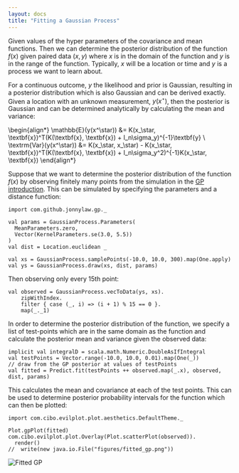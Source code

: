 ```yaml
---
layout: docs
title: "Fitting a Gaussian Process"
---
```


Given values of the hyper parameters of the covariance and mean functions. Then
we can determine the posterior distribution of the function $f(x)$ given paired
data $(x, y)$ where $x$ is in the domain of the function and $y$ is in the range
of the function. Typically, $x$ will be a location or time and $y$ is a process
we want to learn about.

For a continuous outcome, $y$ the likelihood and prior is Gaussian, resulting in
a posterior distribution which is also Gaussian and can be derived exactly.
Given a location with an unknown measurement, $y(x^\star)$, then the posterior
is Gaussian and can be determined analytically by calculating the mean and variance:

\begin{align*}
\mathbb{E}(y(x^\star)) &= K(x_\star, \textbf{x})^T(K(\textbf{x}, \textbf{x}) + I_n\sigma_y)^{-1}\textbf{y} \\
\textrm{Var}(y(x^\star)) &= K(x_\star, x_\star) - K(x_\star, \textbf{x})^T(K(\textbf{x}, \textbf{x}) + I_n\sigma_y^2)^{-1}K(x_\star, \textbf{x})
\end{align*}

Suppose that we want to determine the posterior distribution of the function
$f(x)$ by observing finitely many points from the simulation in the [GP
introduction](introduction.html). This can be simulated by specifying the
parameters and a distance function:

```tut
import com.github.jonnylaw.gp._

val params = GaussianProcess.Parameters(
  MeanParameters.zero,
  Vector(KernelParameters.se(3.0, 5.5))
)
val dist = Location.euclidean _

val xs = GaussianProcess.samplePoints(-10.0, 10.0, 300).map(One.apply)
val ys = GaussianProcess.draw(xs, dist, params)
```

Then observing only every 15th point:

```tut
val observed = GaussianProcess.vecToData(ys, xs).
    zipWithIndex.
    filter { case (_, i) => (i + 1) % 15 == 0 }.
    map(_._1)
```

In order to determine the posterior distribution of the function, we specify a
list of test-points which are in the same domain as the function and calculate
the posterior mean and variance given the observed data:

```tut
implicit val integralD = scala.math.Numeric.DoubleAsIfIntegral
val testPoints = Vector.range(-10.0, 10.0, 0.01).map(One(_))
// draw from the GP posterior at values of testPoints
val fitted = Predict.fit(testPoints ++ observed.map(_.x), observed, dist, params)
```

This calculates the mean and covariance at each of the test points. This can be
used to determine posterior probability intervals for the function which can then be plotted:

```tut
import com.cibo.evilplot.plot.aesthetics.DefaultTheme._

Plot.gpPlot(fitted)
com.cibo.evilplot.plot.Overlay(Plot.scatterPlot(observed)).
  render()
//  write(new java.io.File("figures/fitted_gp.png"))
```

![Fitted GP](figures/fitted_gp.png)

